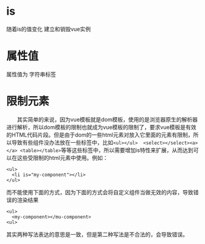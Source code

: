 # is

随着is的值变化 建立和销毁vue实例

# 属性值

属性值为 字符串标签

# 限制元素

　　其实简单的来说，因为vue模板就是dom模板，使用的是浏览器原生的解析器进行解析，所以dom模板的限制也就成为vue模板的限制了，要求vue模板是有效的HTML代码片段。但是由于dom的一些html元素对放入它里面的元素有限制，所以导致有些组件没办法放在一些标签中，比如`<ul></ul>  <select></select><a></a> <table></table>`等等这些标签中，所以需要增加is特性来扩展，从而达到可以在这些受限制的html元素中使用。例如：
```
<ul>
  <li is="my-component"></li>
</ul>
```
而不能使用下面的方式，因为下面的方式会将自定义组件<my-component>当做无效的内容，导致错误的渲染结果
```
<ul>
  <my-component></mu-component>
<ul>

```
其实两种写法表达的意思是一致，但是第二种写法是不合法的，会导致错误。
